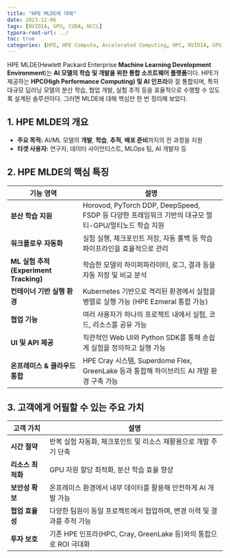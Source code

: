 ```yaml
---
title: "HPE MLDE에 대해"
date: 2023-12-06
tags: [NVIDIA, GPU, CUDA, NCCL]
typora-root-url: ../
toc: true
categories: [HPE, HPE Compute, Accelerated Computing, HPC, NVIDIA, GPU, MLDE, Distributed Training]
---
```




HPE MLDE(Hewlett Packard Enterprise **Machine Learning Development Environment**)는 **AI 모델의 학습 및 개발을 위한 통합 소프트웨어 플랫폼**이다. HPE가 제공하는 **HPC(High Performance Computing) 및 AI 인프라**와 잘 통합되며, 특히 대규모 딥러닝 모델의 분산 학습, 협업 개발, 실험 추적 등을 효율적으로 수행할 수 있도록 설계된 솔루션이다. 그러면 MLDE에 대해 핵심만 한 번 정리해 보았다. 



## 1. HPE MLDE의 개요

* **주요 목적:** AI/ML 모델의 **개발**, **학습**, **추적**, **배포 준비**까지의 전 과정을 지원
* **타겟 사용자:** 연구자, 데이터 사이언티스트, MLOps 팀, AI 개발자 등



## 2. HPE MLDE의 핵심 특징

| 기능 영역                             | 설명                                                         |
| ------------------------------------- | ------------------------------------------------------------ |
| **분산 학습 지원**                    | Horovod, PyTorch DDP, DeepSpeed, FSDP 등 다양한 프레임워크 기반의 대규모 멀티-GPU/멀티노드 학습 지원 |
| **워크플로우 자동화**                 | 실험 실행, 체크포인트 저장, 자동 롤백 등 학습 파이프라인을 효율적으로 관리 |
| **ML 실험 추적(Experiment Tracking)** | 학습한 모델의 하이퍼파라미터, 로그, 결과 등을 자동 저장 및 비교 분석 |
| **컨테이너 기반 실행 환경**           | Kubernetes 기반으로 격리된 환경에서 실험을 병렬로 실행 가능 (HPE Ezmeral 통합 가능) |
| **협업 기능**                         | 여러 사용자가 하나의 프로젝트 내에서 실험, 코드, 리소스를 공유 가능 |
| **UI 및 API 제공**                    | 직관적인 Web UI와 Python SDK를 통해 손쉽게 실험을 정의하고 실행 가능 |
| **온프레미스 & 클라우드 통합**        | HPE Cray 시스템, Superdome Flex, GreenLake 등과 통합해 하이브리드 AI 개발 환경 구축 가능 |



## 3. 고객에게 어필할 수 있는 주요 가치

| 고객 가치         | 설명                                                         |
| ----------------- | ------------------------------------------------------------ |
| **시간 절약**     | 반복 실험 자동화, 체크포인트 및 리소스 재활용으로 개발 주기 단축 |
| **리소스 최적화** | GPU 자원 할당 최적화, 분산 학습 효율 향상                    |
| **보안성 확보**   | 온프레미스 환경에서 내부 데이터를 활용해 안전하게 AI 개발 가능 |
| **협업 효율성**   | 다양한 팀원이 동일 프로젝트에서 협업하며, 변경 이력 및 결과를 추적 가능 |
| **투자 보호**     | 기존 HPE 인프라(HPC, Cray, GreenLake 등)와의 통합으로 ROI 극대화 |
